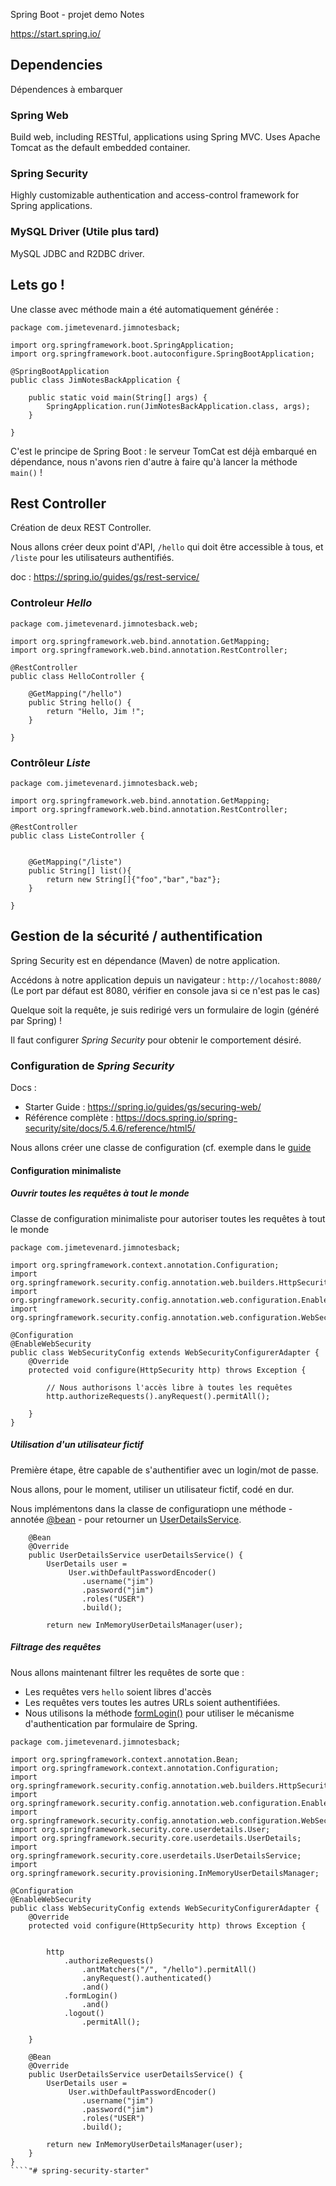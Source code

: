 Spring Boot - projet demo Notes

https://start.spring.io/

## Dependencies

Dépendences à embarquer

### Spring Web 

Build web, including RESTful, applications using Spring MVC. Uses Apache Tomcat as the default embedded container.

### Spring Security 

Highly customizable authentication and access-control framework for Spring applications.

### MySQL Driver (Utile plus tard)

MySQL JDBC and R2DBC driver.

## Lets go !

Une classe avec méthode main a été automatiquement générée :

````
package com.jimetevenard.jimnotesback;

import org.springframework.boot.SpringApplication;
import org.springframework.boot.autoconfigure.SpringBootApplication;

@SpringBootApplication
public class JimNotesBackApplication {

	public static void main(String[] args) {
		SpringApplication.run(JimNotesBackApplication.class, args);
	}

}
````

C'est le principe de Spring Boot : le serveur TomCat est déjà embarqué en dépendance, nous n'avons rien d'autre à faire qu'à lancer la méthode `main()` !

## Rest Controller

Création de deux REST Controller.

Nous allons créer deux point d'API, `/hello` qui doit être accessible à tous, et `/liste` pour les utilisateurs authentifiés.

doc : <https://spring.io/guides/gs/rest-service/>

### Controleur *Hello*

````
package com.jimetevenard.jimnotesback.web;

import org.springframework.web.bind.annotation.GetMapping;
import org.springframework.web.bind.annotation.RestController;

@RestController
public class HelloController {
	
	@GetMapping("/hello")
	public String hello() {
		return "Hello, Jim !";
	}

}
````

### Contrôleur *Liste*

````
package com.jimetevenard.jimnotesback.web;

import org.springframework.web.bind.annotation.GetMapping;
import org.springframework.web.bind.annotation.RestController;

@RestController
public class ListeController {
	
	
	@GetMapping("/liste")
	public String[] list(){
		return new String[]{"foo","bar","baz"};
	}

}
````

## Gestion de la sécurité / authentification

Spring Security est en dépendance (Maven) de notre application.

Accédons à notre application depuis un navigateur : `http://locahost:8080/`  
(Le port par défaut est 8080, vérifier en console java si ce n'est pas le cas)

Quelque soit la requête, je suis redirigé vers un formulaire de login (généré par Spring) !

Il faut configurer *Spring Security* pour obtenir le comportement désiré.

### Configuration de *Spring Security*

Docs : 

* Starter Guide : <https://spring.io/guides/gs/securing-web/>
* Référence complète : <https://docs.spring.io/spring-security/site/docs/5.4.6/reference/html5/>

Nous allons créer une classe de configuration (cf. exemple dans le [guide](https://spring.io/guides/gs/securing-web/)

#### Configuration minimaliste

##### Ouvrir toutes les requêtes à tout le monde

Classe de configuration minimaliste pour autoriser toutes les requêtes à tout le monde

````
package com.jimetevenard.jimnotesback;

import org.springframework.context.annotation.Configuration;
import org.springframework.security.config.annotation.web.builders.HttpSecurity;
import org.springframework.security.config.annotation.web.configuration.EnableWebSecurity;
import org.springframework.security.config.annotation.web.configuration.WebSecurityConfigurerAdapter;

@Configuration
@EnableWebSecurity
public class WebSecurityConfig extends WebSecurityConfigurerAdapter {
	@Override
	protected void configure(HttpSecurity http) throws Exception {

		// Nous authorisons l'accès libre à toutes les requêtes
		http.authorizeRequests().anyRequest().permitAll();

	}
}
````

##### Utilisation d'un utilisateur fictif

Première étape, être capable de s'authentifier avec un login/mot de passe.

Nous allons, pour le moment, utiliser un utilisateur fictif, codé en dur.

Nous implémentons dans la classe de configuratiopn une méthode - annotée [@bean](https://docs.spring.io/spring-javaconfig/docs/1.0.0.M4/reference/html/ch02s02.html) - pour retourner un [UserDetailsService](https://www.codeflow.site/fr/article/spring-security-authentication-with-a-database).



````
	@Bean
	@Override
	public UserDetailsService userDetailsService() {
		UserDetails user =
			 User.withDefaultPasswordEncoder()
				.username("jim")
				.password("jim")
				.roles("USER")
				.build();

		return new InMemoryUserDetailsManager(user);

````

##### Filtrage des requêtes

Nous allons maintenant filtrer les requêtes de sorte que :

- Les requêtes vers `hello` soient libres d'accès
- Les requêtes vers toutes les autres URLs soient authentifiées.
- Nous utilisons la méthode [formLogin()](https://docs.spring.io/spring-security/site/docs/5.4.6/api/org/springframework/security/config/annotation/web/builders/HttpSecurity.html#formLogin--) pour utiliser le mécanisme d'authentication par formulaire de Spring.


````
package com.jimetevenard.jimnotesback;

import org.springframework.context.annotation.Bean;
import org.springframework.context.annotation.Configuration;
import org.springframework.security.config.annotation.web.builders.HttpSecurity;
import org.springframework.security.config.annotation.web.configuration.EnableWebSecurity;
import org.springframework.security.config.annotation.web.configuration.WebSecurityConfigurerAdapter;
import org.springframework.security.core.userdetails.User;
import org.springframework.security.core.userdetails.UserDetails;
import org.springframework.security.core.userdetails.UserDetailsService;
import org.springframework.security.provisioning.InMemoryUserDetailsManager;

@Configuration
@EnableWebSecurity
public class WebSecurityConfig extends WebSecurityConfigurerAdapter {
	@Override
	protected void configure(HttpSecurity http) throws Exception {
		
		
		http
			.authorizeRequests()
				.antMatchers("/", "/hello").permitAll()
				.anyRequest().authenticated()
				.and()
			.formLogin()
				.and()
			.logout()
				.permitAll();
				
	}

	@Bean
	@Override
	public UserDetailsService userDetailsService() {
		UserDetails user =
			 User.withDefaultPasswordEncoder()
				.username("jim")
				.password("jim")
				.roles("USER")
				.build();

		return new InMemoryUserDetailsManager(user);
	}
}
````"# spring-security-starter" 
